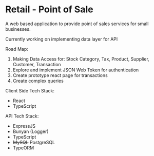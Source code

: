 # Retail - Point of Sale

A web based application to provide point of sales services for small businesses.

Currently working on implementing data layer for API

Road Map:
1. Making Data Access for: Stock Category, Tax, Product, Supplier, Customer, Transaction
2. Explore and implement JSON Web Token for authentication 
3. Create prototype react page for transactions
4. Create complex queries

Client Side Tech Stack:
- React
- TypeScript

API Tech Stack:
- ExpressJS
- Bunyan (Logger)
- TypeScript
- <s>MySQL</s> PostgreSQL
- TypeORM
